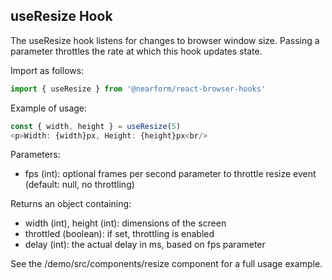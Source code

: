 ## useResize Hook

The useResize hook listens for changes to browser window size.  Passing a parameter throttles the rate at which this hook updates state.

Import as follows:

```javascript
import { useResize } from '@nearform/react-browser-hooks' 
```

Example of usage:

```javascript
const { width, height } = useResize(5)
<p>Width: {width}px, Height: {height}px<br/>
```

Parameters:
- fps (int): optional frames per second parameter to throttle resize event (default: null, no throttling)

Returns an object containing:
- width (int), height (int): dimensions of the screen
- throttled (boolean): if set, throttling is enabled
- delay (int): the actual delay in ms, based on fps parameter

See the /demo/src/components/resize component for a full usage example.